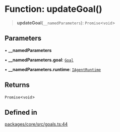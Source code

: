 # Function: updateGoal()

> **updateGoal**(`__namedParameters`): `Promise`\<`void`\>

## Parameters

• **\_\_namedParameters**

• **\_\_namedParameters.goal**: [`Goal`](../interfaces/Goal.md)

• **\_\_namedParameters.runtime**: [`IAgentRuntime`](../interfaces/IAgentRuntime.md)

## Returns

`Promise`\<`void`\>

## Defined in

[packages/core/src/goals.ts:44](https://github.com/ai16z/eliza/blob/8b230e97279ce98a641d3338cbfa78f13130c60e/packages/core/src/goals.ts#L44)
